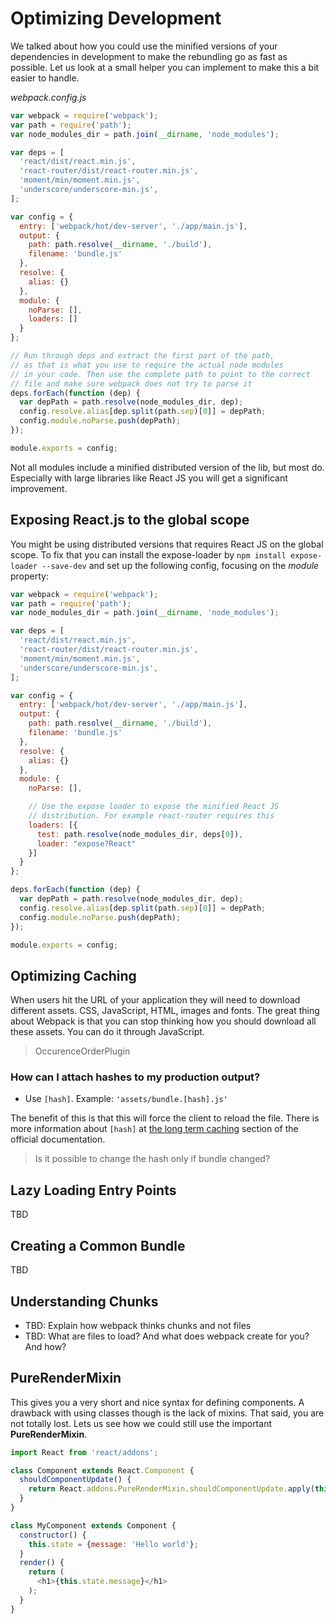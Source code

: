 # Optimizing Development

We talked about how you could use the minified versions of your dependencies in development to make the rebundling go as fast as possible. Let us look at a small helper you can implement to make this a bit easier to handle.

*webpack.config.js*

```javascript
var webpack = require('webpack');
var path = require('path');
var node_modules_dir = path.join(__dirname, 'node_modules');

var deps = [
  'react/dist/react.min.js',
  'react-router/dist/react-router.min.js',
  'moment/min/moment.min.js',
  'underscore/underscore-min.js',
];

var config = {
  entry: ['webpack/hot/dev-server', './app/main.js'],
  output: {
    path: path.resolve(__dirname, './build'),
    filename: 'bundle.js'
  },
  resolve: {
    alias: {}
  },
  module: {
    noParse: [],
    loaders: []
  }
};

// Run through deps and extract the first part of the path,
// as that is what you use to require the actual node modules
// in your code. Then use the complete path to point to the correct
// file and make sure webpack does not try to parse it
deps.forEach(function (dep) {
  var depPath = path.resolve(node_modules_dir, dep);
  config.resolve.alias[dep.split(path.sep)[0]] = depPath;
  config.module.noParse.push(depPath);
});

module.exports = config;
```

Not all modules include a minified distributed version of the lib, but most do. Especially with large libraries like React JS you will get a significant improvement.

## Exposing React.js to the global scope

You might be using distributed versions that requires React JS on the global scope. To fix that you can install the expose-loader by `npm install expose-loader --save-dev` and set up the following config, focusing on the *module* property:

```javascript
var webpack = require('webpack');
var path = require('path');
var node_modules_dir = path.join(__dirname, 'node_modules');

var deps = [
  'react/dist/react.min.js',
  'react-router/dist/react-router.min.js',
  'moment/min/moment.min.js',
  'underscore/underscore-min.js',
];

var config = {
  entry: ['webpack/hot/dev-server', './app/main.js'],
  output: {
    path: path.resolve(__dirname, './build'),
    filename: 'bundle.js'
  },
  resolve: {
    alias: {}
  },
  module: {
    noParse: [],

    // Use the expose loader to expose the minified React JS
    // distribution. For example react-router requires this
    loaders: [{
      test: path.resolve(node_modules_dir, deps[0]),
      loader: "expose?React"
    }]
  }
};

deps.forEach(function (dep) {
  var depPath = path.resolve(node_modules_dir, dep);
  config.resolve.alias[dep.split(path.sep)[0]] = depPath;
  config.module.noParse.push(depPath);
});

module.exports = config;
```

## Optimizing Caching

When users hit the URL of your application they will need to download different assets. CSS, JavaScript, HTML, images and fonts. The great thing about Webpack is that you can stop thinking how you should download all these assets. You can do it through JavaScript.

> OccurenceOrderPlugin

### How can I attach hashes to my production output?

* Use `[hash]`. Example: `'assets/bundle.[hash].js'`

The benefit of this is that this will force the client to reload the file. There is more information about `[hash]` at [the long term caching](http://webpack.github.io/docs/long-term-caching.html) section of the official documentation.

> Is it possible to change the hash only if bundle changed?

## Lazy Loading Entry Points

TBD

## Creating a Common Bundle

TBD

## Understanding Chunks

- TBD: Explain how webpack thinks chunks and not files
- TBD: What are files to load? And what does webpack create for you? And how?

## PureRenderMixin

This gives you a very short and nice syntax for defining components. A drawback with using classes though is the lack of mixins. That said, you are not totally lost. Lets us see how we could still use the important **PureRenderMixin**.

```javascript
import React from 'react/addons';

class Component extends React.Component {
  shouldComponentUpdate() {
    return React.addons.PureRenderMixin.shouldComponentUpdate.apply(this, arguments);
  }
}

class MyComponent extends Component {
  constructor() {
    this.state = {message: 'Hello world'};
  }
  render() {
    return (
      <h1>{this.state.message}</h1>
    );
  }
}
```
